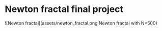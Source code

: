 # Newton fractal final project

![Newton fractal](assets/newton_fractal.png Newton fractal with N=500)